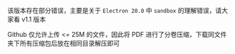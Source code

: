 该版本存在部分错误，主要是关于 `Electron 20.0` 中 `sandbox` 的理解错误，请大家看 v1.1 版本

Github 仅允许上传 <= 25M 的文件，因此将 PDF 进行了分卷压缩，下载同文件夹下所有压缩包后放在相同目录解压即可

